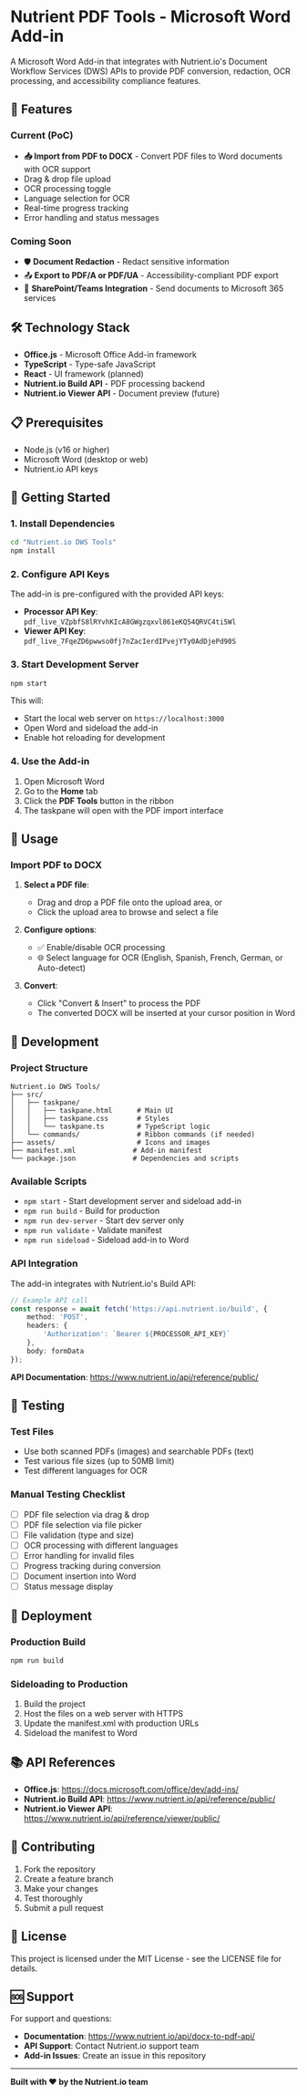 # Nutrient PDF Tools - Microsoft Word Add-in

A Microsoft Word Add-in that integrates with Nutrient.io's Document Workflow Services (DWS) APIs to provide PDF conversion, redaction, OCR processing, and accessibility compliance features.

## 🚀 Features

### Current (PoC)
- **📥 Import from PDF to DOCX** - Convert PDF files to Word documents with OCR support
- Drag & drop file upload
- OCR processing toggle
- Language selection for OCR
- Real-time progress tracking
- Error handling and status messages

### Coming Soon
- 🛡️ **Document Redaction** - Redact sensitive information
- 📤 **Export to PDF/A or PDF/UA** - Accessibility-compliant PDF export
- 📡 **SharePoint/Teams Integration** - Send documents to Microsoft 365 services

## 🛠️ Technology Stack

- **Office.js** - Microsoft Office Add-in framework
- **TypeScript** - Type-safe JavaScript
- **React** - UI framework (planned)
- **Nutrient.io Build API** - PDF processing backend
- **Nutrient.io Viewer API** - Document preview (future)

## 📋 Prerequisites

- Node.js (v16 or higher)
- Microsoft Word (desktop or web)
- Nutrient.io API keys

## 🚀 Getting Started

### 1. Install Dependencies

```bash
cd "Nutrient.io DWS Tools"
npm install
```

### 2. Configure API Keys

The add-in is pre-configured with the provided API keys:
- **Processor API Key**: `pdf_live_VZpbfS8lRYvhKIcA8GWgzqxvl861eKQ54QRVC4ti5Wl`
- **Viewer API Key**: `pdf_live_7FqeZD6pwwso0fj7nZacIerdIPvejYTy0AdDjePd90S`

### 3. Start Development Server

```bash
npm start
```

This will:
- Start the local web server on `https://localhost:3000`
- Open Word and sideload the add-in
- Enable hot reloading for development

### 4. Use the Add-in

1. Open Microsoft Word
2. Go to the **Home** tab
3. Click the **PDF Tools** button in the ribbon
4. The taskpane will open with the PDF import interface

## 📖 Usage

### Import PDF to DOCX

1. **Select a PDF file**:
   - Drag and drop a PDF file onto the upload area, or
   - Click the upload area to browse and select a file

2. **Configure options**:
   - ✅ Enable/disable OCR processing
   - 🌐 Select language for OCR (English, Spanish, French, German, or Auto-detect)

3. **Convert**:
   - Click "Convert & Insert" to process the PDF
   - The converted DOCX will be inserted at your cursor position in Word

## 🔧 Development

### Project Structure

```
Nutrient.io DWS Tools/
├── src/
│   ├── taskpane/
│   │   ├── taskpane.html      # Main UI
│   │   ├── taskpane.css       # Styles
│   │   └── taskpane.ts        # TypeScript logic
│   └── commands/              # Ribbon commands (if needed)
├── assets/                    # Icons and images
├── manifest.xml              # Add-in manifest
└── package.json              # Dependencies and scripts
```

### Available Scripts

- `npm start` - Start development server and sideload add-in
- `npm run build` - Build for production
- `npm run dev-server` - Start dev server only
- `npm run validate` - Validate manifest
- `npm run sideload` - Sideload add-in to Word

### API Integration

The add-in integrates with Nutrient.io's Build API:

```typescript
// Example API call
const response = await fetch('https://api.nutrient.io/build', {
    method: 'POST',
    headers: {
        'Authorization': `Bearer ${PROCESSOR_API_KEY}`
    },
    body: formData
});
```

**API Documentation**: https://www.nutrient.io/api/reference/public/

## 🧪 Testing

### Test Files
- Use both scanned PDFs (images) and searchable PDFs (text)
- Test various file sizes (up to 50MB limit)
- Test different languages for OCR

### Manual Testing Checklist
- [ ] PDF file selection via drag & drop
- [ ] PDF file selection via file picker
- [ ] File validation (type and size)
- [ ] OCR processing with different languages
- [ ] Error handling for invalid files
- [ ] Progress tracking during conversion
- [ ] Document insertion into Word
- [ ] Status message display

## 🚀 Deployment

### Production Build

```bash
npm run build
```

### Sideloading to Production

1. Build the project
2. Host the files on a web server with HTTPS
3. Update the manifest.xml with production URLs
4. Sideload the manifest to Word

## 📚 API References

- **Office.js**: https://docs.microsoft.com/office/dev/add-ins/
- **Nutrient.io Build API**: https://www.nutrient.io/api/reference/public/
- **Nutrient.io Viewer API**: https://www.nutrient.io/api/reference/viewer/public/

## 🤝 Contributing

1. Fork the repository
2. Create a feature branch
3. Make your changes
4. Test thoroughly
5. Submit a pull request

## 📄 License

This project is licensed under the MIT License - see the LICENSE file for details.

## 🆘 Support

For support and questions:
- **Documentation**: https://www.nutrient.io/api/docx-to-pdf-api/
- **API Support**: Contact Nutrient.io support team
- **Add-in Issues**: Create an issue in this repository

---

**Built with ❤️ by the Nutrient.io team** 